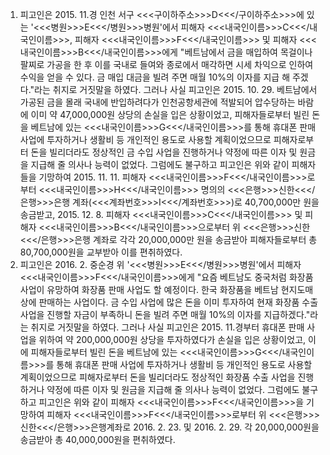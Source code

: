 1. 피고인은 2015. 11.경 인천 서구 <<<구이하주소>>>D<<</구이하주소>>>에 있는 '<<<병원>>>E<<</병원>>>병원'에서 피해자 <<<내국인이름>>>C<<</내국인이름>>>, 피해자 <<<내국인이름>>>F<<</내국인이름>>> 및 피해자 <<<내국인이름>>>B<<</내국인이름>>>에게 "베트남에서 금을 매입하여 목걸이나 팔찌로 가공을 한 후 이를 국내로 들여와 종로에서 매각하면 시세 차익으로 인하여 수익을 얻을 수 있다. 금 매입 대금을 빌려 주면 매월 10%의 이자를 지급 해 주겠다."라는 취지로 거짓말을 하였다.
그러나 사실 피고인은 2015. 10. 29. 베트남에서 가공된 금을 몰래 국내에 반입하려다가 인천공항세관에 적발되어 압수당하는 바람에 이미 약 47,000,000원 상당의 손실을 입은 상황이었고, 피해자들로부터 빌린 돈을 베트남에 있는 <<<내국인이름>>>G<<</내국인이름>>>를 통해 휴대폰 판매사업에 투자하거나 생활비 등 개인적인 용도로 사용할 계획이었으므로 피해자로부터 돈을 빌리더라도 정상적인 금 수입 사업을 진행하거나 약정에 따른 이자 및 원금을 지급해 줄 의사나 능력이 없었다.
그럼에도 불구하고 피고인은 위와 같이 피해자들을 기망하여 2015. 11. 11. 피해자 <<<내국인이름>>>F<<</내국인이름>>>로부터 <<<내국인이름>>>H<<</내국인이름>>> 명의의 <<<은행>>>신한<<</은행>>>은행 계좌(<<<계좌번호>>>I<<</계좌번호>>>)로 40,700,000만 원을 송금받고, 2015. 12. 8. 피해자 <<<내국인이름>>>C<<</내국인이름>>> 및 피해자 <<<내국인이름>>>B<<</내국인이름>>>으로부터 위 <<<은행>>>신한<<</은행>>>은행 계좌로 각각 20,000,000만 원을 송금받아 피해자들로부터 총 80,700,000원을 교부받아 이를 편취하였다.
2. 피고인은 2016. 2. 중순경 위 '<<<병원>>>E<<</병원>>>병원'에서 피해자 <<<내국인이름>>>F<<</내국인이름>>>에게 "요즘 베트남도 중국처럼 화장품 사업이 유망하여 화장품 판매 사업도 할 예정이다. 한국 화장품을 베트남 현지도매상에 판매하는 사업이다. 금 수입 사업에 많은 돈을 이미 투자하여 현재 화장품 수출 사업을 진행할 자금이 부족하니 돈을 빌려 주면 매월 10%의 이자를 지급하겠다."라는 취지로 거짓말을 하였다.
그러나 사실 피고인은 2015. 11.경부터 휴대폰 판매 사업을 위하여 약 200,000,000원 상당을 투자하였다가 손실을 입은 상황이었고, 이에 피해자들로부터 빌린 돈을 베트남에 있는 <<<내국인이름>>>G<<</내국인이름>>>를 통해 휴대폰 판매 사업에 투자하거나 생활비 등 개인적인 용도로 사용할 계획이었으므로 피해자로부터 돈을 빌리더라도 정상적인 화장품 수출 사업을 진행하거나 약정에 따른 이자 및 원금을 지급해 줄 의사나 능력이 없었다.
그럼에도 불구하고 피고인은 위와 같이 피해자 <<<내국인이름>>>F<<</내국인이름>>>을 기망하여 피해자 <<<내국인이름>>>F<<</내국인이름>>>로부터 위 <<<은행>>>신한<<</은행>>>은행계좌로 2016. 2. 23. 및 2016. 2. 29. 각 20,000,000원을 송금받아 총 40,000,000원을 편취하였다.